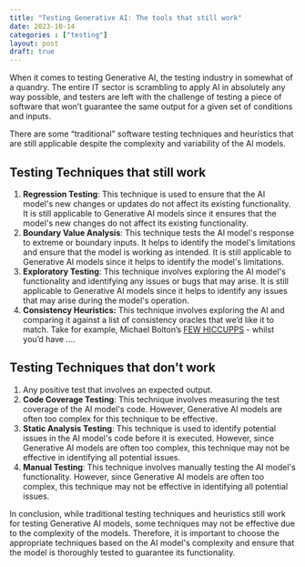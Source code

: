 ```yaml
---
title: "Testing Generative AI: The tools that still work"
date: 2023-10-14
categories : ["testing"]
layout: post
draft: true
---
```


When it comes to testing Generative AI, the testing industry in somewhat of a quandry. The entire IT sector is scrambling to apply AI in absolutely any way possible, and testers are left with the challenge of testing a piece of software that won’t guarantee the same output for a given set of conditions and inputs.

There are some “traditional” software testing techniques and heuristics that are still applicable despite the complexity and variability of the AI models.

## Testing Techniques that still work

1. **Regression Testing**: This technique is used to ensure that the AI model's new changes or updates do not affect its existing functionality. It is still applicable to Generative AI models since it ensures that the model's new changes do not affect its existing functionality.
2. **Boundary Value Analysis**: This technique tests the AI model's response to extreme or boundary inputs. It helps to identify the model's limitations and ensure that the model is working as intended. It is still applicable to Generative AI models since it helps to identify the model's limitations.
3. **Exploratory Testing**: This technique involves exploring the AI model's functionality and identifying any issues or bugs that may arise. It is still applicable to Generative AI models since it helps to identify any issues that may arise during the model's operation.
4. **Consistency Heuristics:** This technique involves exploring the AI and comparing it against a list of consistency oracles that we’d like it to match. Take for example, Michael Bolton’s [FEW HICCUPPS](https://developsense.com/blog/2012/07/few-hiccupps) - whilst you’d have ….

## Testing Techniques that don't work

1. Any positive test that involves an expected output.
2. **Code Coverage Testing**: This technique involves measuring the test coverage of the AI model's code. However, Generative AI models are often too complex for this technique to be effective.
3. **Static Analysis Testing**: This technique is used to identify potential issues in the AI model's code before it is executed. However, since Generative AI models are often too complex, this technique may not be effective in identifying all potential issues.
4. **Manual Testing**: This technique involves manually testing the AI model's functionality. However, since Generative AI models are often too complex, this technique may not be effective in identifying all potential issues.

In conclusion, while traditional testing techniques and heuristics still work for testing Generative AI models, some techniques may not be effective due to the complexity of the models. Therefore, it is important to choose the appropriate techniques based on the AI model's complexity and ensure that the model is thoroughly tested to guarantee its functionality.